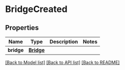# BridgeCreated

## Properties
Name | Type | Description | Notes
------------ | ------------- | ------------- | -------------
**bridge** | [**Bridge**](Bridge.md) |  | 

[[Back to Model list]](../README.md#documentation-for-models) [[Back to API list]](../README.md#documentation-for-api-endpoints) [[Back to README]](../README.md)


